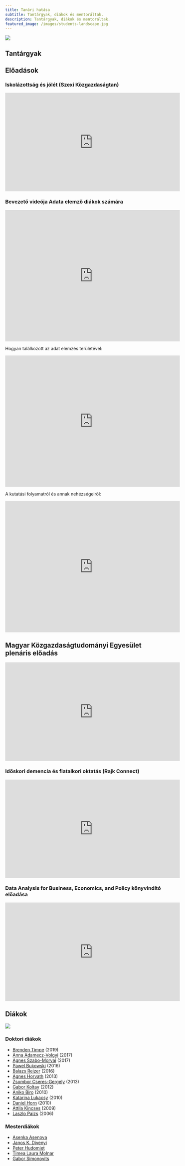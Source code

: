 ```yaml
---
title: Tanári hatása
subtitle: Tantárgyak, diákok és mentoráltak.
description: Tantárgyak, diákok és mentoráltak.
featured_image: /images/students-landscape.jpg
---
```


![](/images/teach-landscape.jpg)

## Tantárgyak

## Előadások

### Iskolázottság és jólét (Szexi Közgazdaságtan)
<iframe width="560" height="315" src="https://www.youtube.com/embed/WMKwNZQ7alY" title="YouTube video player" frameborder="0" allow="accelerometer; autoplay; clipboard-write; encrypted-media; gyroscope; picture-in-picture" allowfullscreen></iframe>

### Bevezető videója Adata elemző diákok számára
<iframe src="https://www.facebook.com/plugins/video.php?height=420&href=https%3A%2F%2Fwww.facebook.com%2Fgabor.bekes.7%2Fvideos%2F260997052165852%2F&show_text=false&width=560&t=0" width="560" height="420" style="border:none;overflow:hidden" scrolling="no" frameborder="0" allowfullscreen="true" allow="autoplay; clipboard-write; encrypted-media; picture-in-picture; web-share" allowFullScreen="true"></iframe>

Hogyan találkozott az adat elemzés területével:

<iframe src="https://www.facebook.com/plugins/video.php?height=420&href=https%3A%2F%2Fwww.facebook.com%2Fgabor.bekes.7%2Fvideos%2F181190030669527%2F&show_text=false&width=560&t=0" width="560" height="420" style="border:none;overflow:hidden" scrolling="no" frameborder="0" allowfullscreen="true" allow="autoplay; clipboard-write; encrypted-media; picture-in-picture; web-share" allowFullScreen="true"></iframe>

A kutatási folyamatról és annak nehézségeiről:

<iframe src="https://www.facebook.com/plugins/video.php?height=420&href=https%3A%2F%2Fwww.facebook.com%2Fgabor.bekes.7%2Fvideos%2F209396291131206%2F&show_text=false&width=560&t=0" width="560" height="420" style="border:none;overflow:hidden" scrolling="no" frameborder="0" allowfullscreen="true" allow="autoplay; clipboard-write; encrypted-media; picture-in-picture; web-share" allowFullScreen="true"></iframe>

## Magyar Közgazdaságtudományi Egyesület plenáris előadás
<iframe width="560" height="315" src="https://www.youtube.com/embed/Pn614E8oKkY" title="YouTube video player" frameborder="0" allow="accelerometer; autoplay; clipboard-write; encrypted-media; gyroscope; picture-in-picture" allowfullscreen></iframe>

### Időskori demencia és fiatalkori oktatás (Rajk Connect)
<iframe src="https://www.facebook.com/plugins/video.php?height=314&href=https%3A%2F%2Fwww.facebook.com%2Frajkofficial%2Fvideos%2F2903329586576276%2F&show_text=false&width=560&t=0" width="560" height="314" style="border:none;overflow:hidden" scrolling="no" frameborder="0" allowfullscreen="true" allow="autoplay; clipboard-write; encrypted-media; picture-in-picture; web-share" allowFullScreen="true"></iframe>

### Data Analysis for Business, Economics, and Policy könyvindító előadása
<iframe width="560" height="315" src="https://www.youtube.com/embed/0hRuozNnr8c" title="YouTube video player" frameborder="0" allow="accelerometer; autoplay; clipboard-write; encrypted-media; gyroscope; picture-in-picture" allowfullscreen></iframe>

## Diákok
![](/images/students-landscape.jpg)

### Doktori diákok
- [Brenden Timpe](https://www.brendentimpe.com/) (2019) 
- [Anna Adamecz-Volgyi](http://budapestinstitute.eu/index.php/about_us/datasheet2/adamecz_anna/en) (2017)
- [Agnes Szabo-Morvai](https://szabomorvaiagnes22.wixsite.com/website) (2017)
- [Pawel Bukowski](https://sites.google.com/site/pwllbukowski/home) (2016)
- [Balazs Reizer](https://sites.google.com/site/balazsreizer/) (2016)
- [Agnes Horvath](https://hu.linkedin.com/in/agnes-horvath-449152124) (2013)
- [Zsombor Cseres-Gergely](https://ec.europa.eu/jrc/en/person/zsombor-cseres-gergely) (2013)
- [Gabor Koltay](https://cerre.eu/biographies/gabor-koltay/) (2012)
- [Aniko Biro](https://sites.google.com/site/aniko17biro/) (2010) 
- [Katarina Lukacsy](https://www.linkedin.com/in/katar%C3%ADna-luk%C3%A1csy-37900b34) (2010)
- [Daniel Horn](https://mwpweb.eu/DanielHorn/) (2010) 
- [Attila Kincses](https://www.mckinsey.com/our-people/attila-kincses#) (2009)
- [Laszlo Paizs](https://rekk.hu/munkatars/15/paizs-laszlo) (2006)

### Mesterdiákok
- [Asenka Asenova](https://lsa.umich.edu/econ/people/faculty/asenovaa.html)
- [Janos K. Divenyi](https://divenyijanos.github.io/)
- [Peter Hudomiet](https://www.rand.org/about/people/h/hudomiet_peter.html)
- [Timea Laura Molnar](https://timea-laura-molnar.com/)
- [Gabor Simonovits](https://www.gaborsimonovits.com/)

